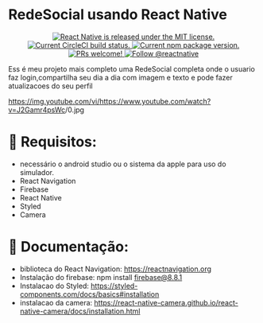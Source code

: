 # RedeSocial usando React Native 
<p align="center">
  <a href="https://github.com/facebook/react-native/blob/HEAD/LICENSE">
    <img src="https://img.shields.io/badge/license-MIT-blue.svg" alt="React Native is released under the MIT license." />
  </a>
  <a href="https://circleci.com/gh/facebook/react-native">
    <img src="https://circleci.com/gh/facebook/react-native.svg?style=shield" alt="Current CircleCI build status." />
  </a>
  <a href="https://www.npmjs.org/package/react-native">
    <img src="https://img.shields.io/npm/v/react-native?color=brightgreen&label=npm%20package" alt="Current npm package version." />
  </a>
  <a href="https://reactnative.dev/docs/contributing">
    <img src="https://img.shields.io/badge/PRs-welcome-brightgreen.svg" alt="PRs welcome!" />
  </a>
  <a href="https://twitter.com/intent/follow?screen_name=reactnative">
    <img src="https://img.shields.io/twitter/follow/reactnative.svg?label=Follow%20@reactnative" alt="Follow @reactnative" />
  </a>
</p>

Ess é meu projeto mais completo uma RedeSocial completa onde o usuario faz login,compartilha seu dia a dia com imagem
e texto e pode fazer atualizacoes do seu perfil 

https://img.youtube.com/vi/<https://www.youtube.com/watch?v=J2Gamr4psWc>/0.jpg

  
# 📔 Requisitos:
- necessário o android studio ou o sistema da apple para uso do simulador.
- React Navigation
- Firebase 
- React Native
- Styled
- Camera

 # 📖 Documentação:
 - biblioteca do React Navigation: https://reactnavigation.org
 - Instalação do firebase: ​​npm install firebase@8.8.1​
 - Instalacao do Styled: https://styled-components.com/docs/basics#installation
 - instalacao da camera: https://react-native-camera.github.io/react-native-camera/docs/installation.html
